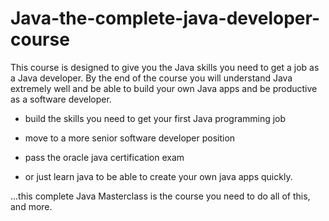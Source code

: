 # Java-the-complete-java-developer-course
This course is designed to give you the Java skills you need to get a job as a Java developer.  By the end of the course you will understand Java extremely well and be able to build your own Java apps and be productive as a software developer. 

- build the skills you need to get your first Java programming job

- move to a more senior software developer position

- pass the oracle java certification exam

- or just learn java to be able to create your own java apps quickly.

...this complete Java Masterclass is the course you need to do all of this, and more.
